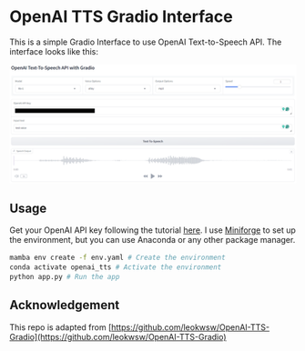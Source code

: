 # OpenAI TTS Gradio Interface

This is a simple Gradio Interface to use OpenAI Text-to-Speech API. The interface looks like this:

![Interface](interface.png)

## Usage

Get your OpenAI API key following the tutorial [here](https://platform.openai.com/docs/quickstart). I use [Miniforge](https://github.com/conda-forge/miniforge) to set up the environment, but you can use Anaconda or any other package manager.

```bash
mamba env create -f env.yaml # Create the environment
conda activate openai_tts # Activate the environment
python app.py # Run the app
```

## Acknowledgement

This repo is adapted from [https://github.com/leokwsw/OpenAI-TTS-Gradio](https://github.com/leokwsw/OpenAI-TTS-Gradio)
